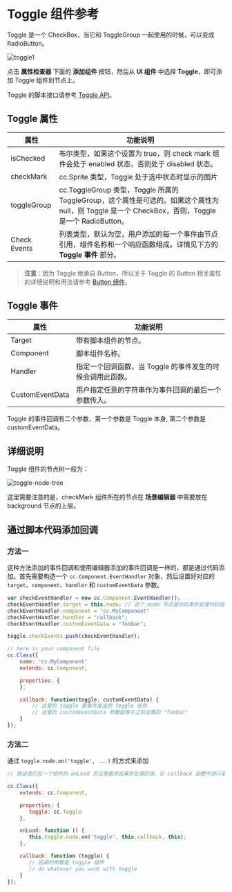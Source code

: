 # Toggle 组件参考

Toggle 是一个 CheckBox，当它和 ToggleGroup 一起使用的时候，可以变成 RadioButton。

![toggle1](./toggle/toggle.png)

点击 **属性检查器** 下面的 **添加组件** 按钮，然后从 **UI 组件** 中选择 **Toggle**，即可添加 Toggle 组件到节点上。

Toggle 的脚本接口请参考 [Toggle API](../../../api/zh/classes/Toggle.html)。

## Toggle 属性

| 属性           | 功能说明     |
| -------------- | -----------   |
| isChecked      | 布尔类型，如果这个设置为 true，则 check mark 组件会处于 enabled 状态，否则处于 disabled 状态。|
| checkMark      | cc.Sprite 类型，Toggle 处于选中状态时显示的图片  |
| toggleGroup    | cc.ToggleGroup 类型，Toggle 所属的 ToggleGroup，这个属性是可选的。如果这个属性为 null，则 Toggle 是一个 CheckBox，否则，Toggle 是一个 RadioButton。 |
| Check Events   | 列表类型，默认为空，用户添加的每一个事件由节点引用，组件名称和一个响应函数组成。详情见下方的 **Toggle 事件** 部分。  |

> **注意**：因为 Toggle 继承自 Button，所以关于 Toggle 的 Button 相关属性的详细说明和用法请参考 [Button 组件](button.md)。

## Toggle 事件

| 属性            | 功能说明        |
| --------------  | -----------   |
| Target          | 带有脚本组件的节点。   |
| Component       | 脚本组件名称。        |
| Handler         | 指定一个回调函数，当 Toggle 的事件发生的时候会调用此函数。 |
| CustomEventData | 用户指定任意的字符串作为事件回调的最后一个参数传入。        |

Toggle 的事件回调有二个参数，第一个参数是 Toggle 本身, 第二个参数是 customEventData。

## 详细说明

Toggle 组件的节点树一般为：

![toggle-node-tree](./toggle/toggle-node-tree.png)

这里需要注意的是，checkMark 组件所在的节点在 **场景编辑器** 中需要放在 background 节点的上层。

## 通过脚本代码添加回调

### 方法一

这种方法添加的事件回调和使用编辑器添加的事件回调是一样的，都是通过代码添加。首先需要构造一个 `cc.Component.EventHandler` 对象，然后设置好对应的 `target`、`component`、`handler` 和 `customEventData` 参数。

```js
var checkEventHandler = new cc.Component.EventHandler();
checkEventHandler.target = this.node; // 这个 node 节点是你的事件处理代码组件所属的节点
checkEventHandler.component = "cc.MyComponent"
checkEventHandler.handler = "callback";
checkEventHandler.customEventData = "foobar";

toggle.checkEvents.push(checkEventHandler);

// here is your component file
cc.Class({
    name: 'cc.MyComponent'
    extends: cc.Component,

    properties: {
    },

    callback: function(toggle, customEventData) {
        // 这里的 toggle 是事件发出的 Toggle 组件
        // 这里的 customEventData 参数就等于之前设置的 "foobar"
    }
});
```

### 方法二

通过 `toggle.node.on('toggle', ...)` 的方式来添加

```js
// 假设我们在一个组件的 onLoad 方法里面添加事件处理回调，在 callback 函数中进行事件处理:

cc.Class({
    extends: cc.Component,

    properties: {
       toggle: cc.Toggle
    },

    onLoad: function () {
       this.toggle.node.on('toggle', this.callback, this);
    },

    callback: function (toggle) {
       // 回调的参数是 toggle 组件
       // do whatever you want with toggle
    }
});
```
